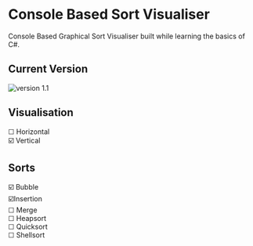 # Console Based Sort Visualiser

Console Based Graphical Sort Visualiser built while learning the basics of C#.

## Current Version
<img src="https://github.com/gschandan/console-sort-visualiser/blob/main/images/Insertion%20Sort.gif?raw=true" alt="version 1.1">

## Visualisation  
☐ Horizontal  
☑️ Vertical  

## Sorts  
☑️ Bubble  
☑️Insertion  
☐ Merge   
☐ Heapsort  
☐ Quicksort  
☐ Shellsort  
